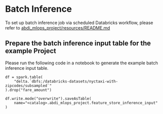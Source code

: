 # Batch Inference
To set up batch inference job via scheduled Databricks workflow, please refer to [abdi_mlops_project/resources/README.md](../../resources/README.md)

## Prepare the batch inference input table for the example Project
Please run the following code in a notebook to generate the example batch inference input table.

```
df = spark.table(
    "delta.`dbfs:/databricks-datasets/nyctaxi-with-zipcodes/subsampled`"
).drop("fare_amount")

df.write.mode("overwrite").saveAsTable(
    name="<catalog>.abdi_mlops_project.feature_store_inference_input"
)
```

